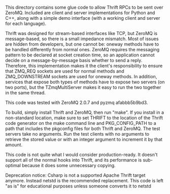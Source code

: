 This directory contains some glue code to allow Thrift RPCs to be sent over
ZeroMQ.  Included are client and server implementations for Python and C++,
along with a simple demo interface (with a working client and server for
each language).

Thrift was designed for stream-based interfaces like TCP, but ZeroMQ is
message-based, so there is a small impedance mismatch.  Most of issues are
hidden from developers, but one cannot be: oneway methods have to be handled
differently from normal ones.  ZeroMQ requires the messaging pattern to be
declared at socket creation time, so an application cannot decide on a
message-by-message basis whether to send a reply.  Therefore, this
implementation makes it the client's responsibility to ensure that ZMQ_REQ
sockets are used for normal methods and ZMQ_DOWNSTREAM sockets are used for
oneway methods.  In addition, services that expose both types of methods
have to expose two servers (on two ports), but the TZmqMultiServer makes it
easy to run the two together in the same thread.

This code was tested with ZeroMQ 2.0.7 and pyzmq afabbb5b9bd3.

To build, simply install Thrift and ZeroMQ, then run "make".  If you install
in a non-standard location, make sure to set THRIFT to the location of the
Thrift code generator on the make command line and PKG_CONFIG_PATH to a path
that includes the pkgconfig files for both Thrift and ZeroMQ.  The test
servers take no arguments.  Run the test clients with no arguments to
retrieve the stored value or with an integer argument to increment it by
that amount.

This code is not quite what I would consider production-ready.  It doesn't
support all of the normal hooks into Thrift, and its performance is
sub-optimal because it does some unnecessary copying.

Deprecation notice:
Csharp is not a supported Apache Thrift target anymore. Instead netstd is the 
recommended replacement. This code is left "as is" for educational purposes 
unless someone converts it to netstd
